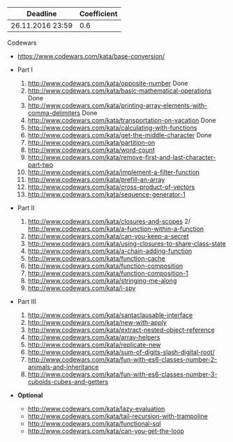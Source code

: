 ﻿Deadline         |  Coefficient
-----------------|----------------
26.11.2016 23:59  | 0.6

Codewars 
  - https://www.codewars.com/kata/base-conversion/

  - Part I 
     1. http://www.codewars.com/kata/opposite-number   Done
     2. http://www.codewars.com/kata/basic-mathematical-operations    Done
     3. http://www.codewars.com/kata/printing-array-elements-with-comma-delimiters    Done
     4. http://www.codewars.com/kata/transportation-on-vacation    Done
     5. http://www.codewars.com/kata/calculating-with-functions
     6. http://www.codewars.com/kata/get-the-middle-character    Done
     7. http://www.codewars.com/kata/partition-on
     8. http://www.codewars.com/kata/word-count
     9. http://www.codewars.com/kata/remove-first-and-last-character-part-two
     10. http://www.codewars.com/kata/implement-a-filter-function
     11. http://www.codewars.com/kata/prefill-an-array
     12. http://www.codewars.com/kata/cross-product-of-vectors
     13. http://www.codewars.com/kata/sequence-generator-1
  - Part II 
     1. http://www.codewars.com/kata/closures-and-scopes
     2/ http://www.codewars.com/kata/a-function-within-a-function
     3. http://www.codewars.com/kata/can-you-keep-a-secret
     4. http://www.codewars.com/kata/using-closures-to-share-class-state
     5. http://www.codewars.com/kata/a-chain-adding-function
     6. http://www.codewars.com/kata/function-cache
     7. http://www.codewars.com/kata/function-composition
     8. http://www.codewars.com/kata/function-composition-1
     9. http://www.codewars.com/kata/stringing-me-along
     10. http://www.codewars.com/kata/i-spy
  - Part III 
     1. http://www.codewars.com/kata/santaclausable-interface
     2. http://www.codewars.com/kata/new-with-apply
     3. http://www.codewars.com/kata/extract-nested-object-reference
     4. http://www.codewars.com/kata/array-helpers
     5. http://www.codewars.com/kata/replicate-new
     6. http://www.codewars.com/kata/sum-of-digits-slash-digital-root/
     7. http://www.codewars.com/kata/fun-with-es6-classes-number-2-animals-and-inheritance
     8. http://www.codewars.com/kata/fun-with-es6-classes-number-3-cuboids-cubes-and-getters
  - __Optional__
     - http://www.codewars.com/kata/lazy-evaluation
     - http://www.codewars.com/kata/tail-recursion-with-trampoline
     - http://www.codewars.com/kata/functional-sql
     - http://www.codewars.com/kata/can-you-get-the-loop
